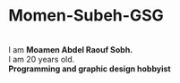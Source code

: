 # Momen-Subeh-GSG
<br>
I am <b>Moamen Abdel Raouf Sobh.</b>
<br>
I am 20 years old.
<br>
<b>Programming<b> and <b>graphic design<b> hobbyist
